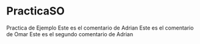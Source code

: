 # PracticaSO
Practica de Ejemplo
Este es el comentario de Adrian
Este es el comentario de Omar
Este es el segundo comentario de Adrian
